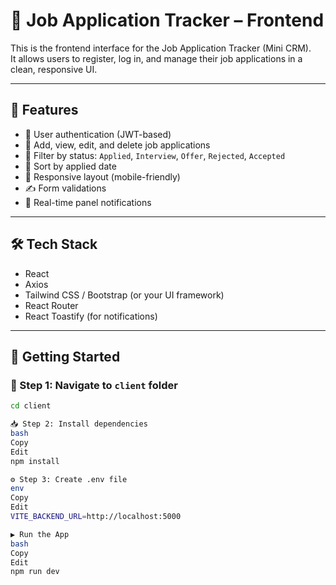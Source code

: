 # 💼 Job Application Tracker – Frontend

This is the frontend interface for the Job Application Tracker (Mini CRM).  
It allows users to register, log in, and manage their job applications in a clean, responsive UI.

---

## 🎯 Features

- 🔐 User authentication (JWT-based)
- 🧾 Add, view, edit, and delete job applications
- 🔎 Filter by status: `Applied`, `Interview`, `Offer`, `Rejected`, `Accepted`
- 📅 Sort by applied date
- 📱 Responsive layout (mobile-friendly)
- ✍️ Form validations
- 🔔 Real-time panel notifications

---

## 🛠 Tech Stack

- React
- Axios
- Tailwind CSS / Bootstrap (or your UI framework)
- React Router
- React Toastify (for notifications)

---

## 🚀 Getting Started

### 📁 Step 1: Navigate to `client` folder

```bash
cd client

📥 Step 2: Install dependencies
bash
Copy
Edit
npm install

⚙️ Step 3: Create .env file
env
Copy
Edit
VITE_BACKEND_URL=http://localhost:5000

▶️ Run the App
bash
Copy
Edit
npm run dev
